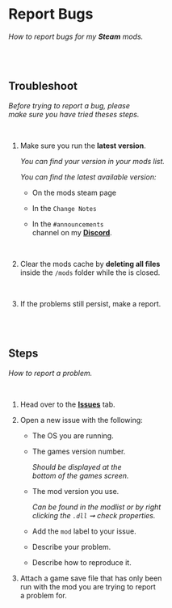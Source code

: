 
# Report Bugs

*How to report bugs for my **Steam** mods.*

<br>
<br>

## Troubleshoot

*Before trying to report a bug, please* <br>
*make sure you have tried theses steps.*

<br>

1.  Make sure you run the **latest version**.

    *You can find your version in your mods list.*
    
    *You can find the latest available version:*
    
    -   On the mods steam page
    
    -   In the `Change Notes`
    
    -   In the `#announcements` <br>
        channel on my **[Discord]**.
        
    <br>

2.  Clear the mods cache by **deleting all files** <br>
    inside the `/mods` folder while the is closed.
    
    <br>
    
3.  If the problems still persist, make a report.

<br>
<br>

## Steps

*How to report a problem.*

<br>

1.  Head over to the **[Issues]** tab.

2.  Open a new issue with the following:

    -   The OS you are running.
    
    -   The games version number.
    
        *Should be displayed at the* <br>
        *bottom of the games screen.*
        
    -   The mod version you use.
    
        *Can be found in the modlist or by right <br>
        clicking the `.dll` ➞ check properties.*
        
    -   Add the `mod` label to your issue.
    
    -   Describe your problem.
    
    -   Describe how to reproduce it.
    
3.  Attach a game save file that has only been <br>
    run with the mod you are trying to report <br>
    a problem for.

<br>


<!----------------------------------------------------------------------------->

[Discord]: https://discord.gg/n9FhwzQFAV
[Issues]: https://github.com/O-n-y/oxy.mods/issues
